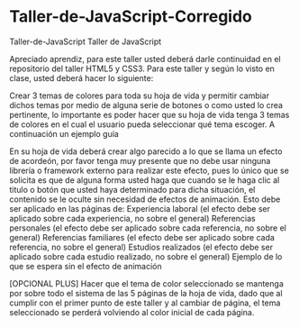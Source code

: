 # Taller-de-JavaScript-Corregido

Taller-de-JavaScript
Taller de JavaScript

Apreciado aprendiz, para este taller usted deberá darle continuidad en el repositorio del taller HTML5 y CSS3. Para este taller y según lo visto en clase, usted deberá hacer lo siguiente:

Crear 3 temas de colores para toda su hoja de vida y permitir cambiar dichos temas por medio de alguna serie de botones o como usted lo crea pertinente, lo importante es poder hacer que su hoja de vida tenga 3 temas de colores en el cual el usuario pueda seleccionar qué tema escoger. A continuación un ejemplo guía

En su hoja de vida deberá crear algo parecido a lo que se llama un efecto de acordeón, por favor tenga muy presente que no debe usar ninguna librería o framework externo para realizar este efecto, pues lo único que se solicita es que de alguna forma usted haga que cuando se le haga clic al titulo o botón que usted haya determinado para dicha situación, el contenido se le oculte sin necesidad de efectos de animación. Esto debe ser aplicado en las páginas de: Experiencia laboral (el efecto debe ser aplicado sobre cada experiencia, no sobre el general) Referencias personales (el efecto debe ser aplicado sobre cada referencia, no sobre el general) Referencias familiares (el efecto debe ser aplicado sobre cada referencia, no sobre el general) Estudios realizados (el efecto debe ser aplicado sobre cada estudio realizado, no sobre el general) Ejemplo de lo que se espera sin el efecto de animación

[OPCIONAL PLUS] Hacer que el tema de color seleccionado se mantenga por sobre todo el sistema de las 5 páginas de la hoja de vida, dado que al cumplir con el primer punto de este taller y al cambiar de página, el tema seleccionado se perderá volviendo al color inicial de cada página.
